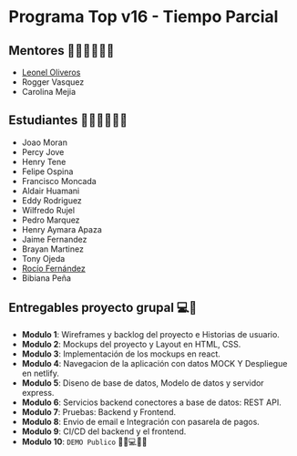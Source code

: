 # Programa Top v16 -  Tiempo Parcial

## Mentores 👩🏻‍🏫👨🏼‍🏫
- [Leonel Oliveros](profiles/leonel-oliveros.md)
- Rogger Vasquez
- Carolina Mejia

## Estudiantes 👩🏻‍💻🧑🏼‍💻
- Joao Moran
- Percy Jove
- Henry Tene
- Felipe Ospina
- Francisco Moncada
- Aldair Huamani
- Eddy Rodriguez
- Wilfredo Rujel
- Pedro Marquez
- Henry Aymara Apaza
- Jaime Fernandez
- Brayan Martinez
- Tony Ojeda
- [Rocío Fernández](profiles/rocio-fernandez.md)
- Bibiana Peña

## Entregables proyecto grupal 💻🤝

- **Modulo 1**: Wireframes y backlog del proyecto e Historias de usuario.
- **Modulo 2**: Mockups del proyecto y Layout en HTML, CSS.
- **Modulo 3**: Implementación de los mockups en react.
- **Modulo 4**: Navegacion de la aplicación con datos MOCK Y Despliegue en netlify.
- **Modulo 5**: Diseno de base de datos, Modelo de datos y servidor express.
- **Modulo 6**: Servicios backend conectores a base de datos: REST API.
- **Modulo 7**: Pruebas: Backend y Frontend.
- **Modulo 8**: Envio de email e Integración con pasarela de pagos.
- **Modulo 9**: CI/CD del backend y el frontend.
- **Modulo 10**: `DEMO Publico` 🎊🎉💻🎊🎉

